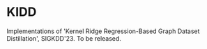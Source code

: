 # KIDD
Implementations of 'Kernel Ridge Regression-Based Graph Dataset Distillation', SIGKDD'23. To be released.
